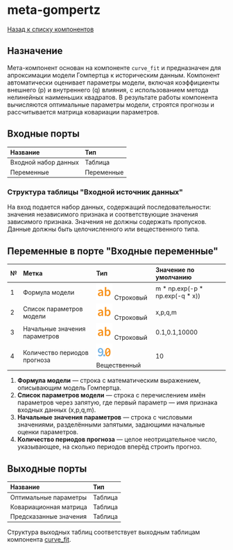 # meta-gompertz

[Назад к списку компонентов](../README.md)

## Назначение

Мета-компонент основан на компоненте `curve_fit` и предназначен для апроксимации модели Гомпертца к историческим данным. Компонент автоматически оценивает параметры модели, включая коэффициенты внешнего (p) и внутреннего (q) влияния, с использованием метода нелинейных наименьших квадратов. В результате работы компонента вычисляются оптимальные параметры модели, строятся прогнозы и рассчитывается матрица ковариации параметров.


## Входные порты

| Название              | Тип        |
|:----------------------|:-----------|
| Входной набор данных  | Таблица    |
| Переменные            | Переменные |

### Структура таблицы "Входной источник данных"

На вход подается набор данных, содержащий последовательности: значения независимого признака и соответствующие значения зависимого признака. Значения не должны содержать пропусков. Данные должны быть целочисленного или вещественного типа.

## Переменные в порте "Входные переменные"

| №   | Метка                       | Тип                                     | Значение по умолчанию  |
|:----|:----------------------------|:----------------------------------------|:-----------------------|
| 1   | Формула модели                | ![](./img/string.svg) Строковый         |m * np.exp(-p * np.exp(-q * x))       |
| 2   | Список параметров модели      | ![](./img/string.svg) Строковый         |x,p,q,m                 |
| 3   | Начальные значения параметров | ![](./img/string.svg) Строковый         |0.1,0.1,10000           |
| 4   | Количество периодов прогноза  | ![](./img/realnumber.svg) Вещественный  |10                      |

1. **Формула модели**  — строка с математическим выражением, описывающим модель Гомпертца.
2. **Список параметров модели**  — строка с перечислением имён параметров через запятую, где первый параметр — имя признака входных данных (x,p,q,m).
3. **Начальные значения параметров** — строка с числовыми значениями, разделёнными запятыми, задающими начальные оценки параметров.
4. **Количество периодов прогноза**  — целое неотрицательное число, указывающее, на сколько периодов вперёд строить прогноз.

## **Выходные порты**

| Название              | Тип        |
|:----------------------|:-----------|
| Оптимальные параметры | Таблица    |
| Ковариационная матрица| Таблица    |
| Предсказанные значения| Таблица    |

Структура выходных таблиц соответствует выходным таблицам компонента [curve_fit](../curve_fit.md).